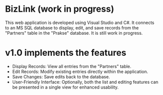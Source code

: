 # BizLink (work in progress)
This web application is developed using Visual Studio and C#. It connects to an MS SQL database to display, edit, and save records from the "Partners" table in the "Prakse" database. It is still work in progress.


# v1.0 implements the features
 - Display Records: View all entries from the "Partners" table.
 - Edit Records: Modify existing entries directly within the application.
 - Save Changes: Save edits back to the database.
 - User-Friendly Interface: Optionally, both the list and editing features can be presented in a single view for enhanced usability.